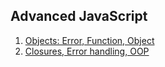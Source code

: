 ## Advanced JavaScript

1. [Objects: Error, Function, Object](./day1)
2. [Closures, Error handling, OOP](./day2)
